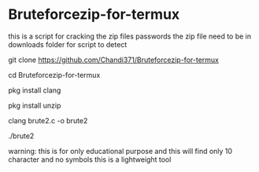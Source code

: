 # Bruteforcezip-for-termux
this is a script for cracking the zip files passwords the zip file need to be in downloads folder for script to detect


git clone https://github.com/Chandi371/Bruteforcezip-for-termux


cd Bruteforcezip-for-termux


pkg install clang


pkg install unzip


clang brute2.c -o brute2


./brute2

warning: this is for only educational purpose and this will find only 10 character and no symbols
this is a lightweight tool
